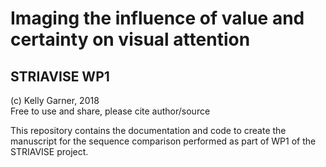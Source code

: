 # Imaging the influence of value and certainty on visual attention  
## STRIAVISE WP1

(c) Kelly Garner, 2018  
Free to use and share, please cite author/source  

This repository contains the documentation and code to create the manuscript for the sequence comparison performed as part of WP1 of the STRIAVISE project.